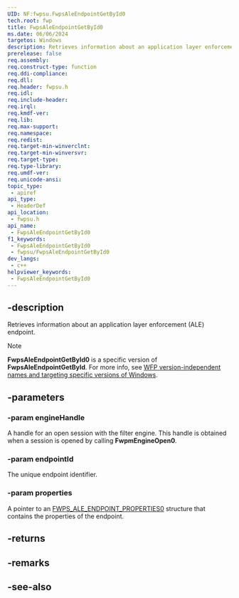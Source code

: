```yaml
---
UID: NF:fwpsu.FwpsAleEndpointGetById0
tech.root: fwp
title: FwpsAleEndpointGetById0
ms.date: 06/06/2024
targetos: Windows
description: Retrieves information about an application layer enforcement (ALE) endpoint.
prerelease: false
req.assembly: 
req.construct-type: function
req.ddi-compliance: 
req.dll: 
req.header: fwpsu.h
req.idl: 
req.include-header: 
req.irql: 
req.kmdf-ver: 
req.lib: 
req.max-support: 
req.namespace: 
req.redist: 
req.target-min-winverclnt: 
req.target-min-winversvr: 
req.target-type: 
req.type-library: 
req.umdf-ver: 
req.unicode-ansi: 
topic_type:
 - apiref
api_type:
 - HeaderDef
api_location:
 - fwpsu.h
api_name:
 - FwpsAleEndpointGetById0
f1_keywords:
 - FwpsAleEndpointGetById0
 - fwpsu/FwpsAleEndpointGetById0
dev_langs:
 - c++
helpviewer_keywords:
 - FwpsAleEndpointGetById0
---
```


## -description

Retrieves information about an application layer enforcement (ALE) endpoint.

> [!NOTE]
> **FwpsAleEndpointGetById0** is a specific version of **FwpsAleEndpointGetById**. For more info, see [WFP version-independent names and targeting specific versions of Windows](/windows/win32/fwp/wfp-version-independent-names-and-targeting-specific-versions-of-windows).

## -parameters

### -param engineHandle

A handle for an open session with the filter engine. This handle is obtained when a session is opened by calling **FwpmEngineOpen0**.

### -param endpointId

The unique endpoint identifier.

### -param properties

A pointer to an [FWPS_ALE_ENDPOINT_PROPERTIES0](/windows/win32/api/fwpstypes/ns-fwpstypes-fwps_ale_endpoint_properties0) structure that contains the properties of the endpoint.

## -returns

## -remarks

## -see-also
